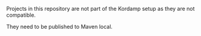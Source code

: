 Projects in this repository are not part of the Kordamp setup
as they are not compatible.

They need to be published to Maven local.
